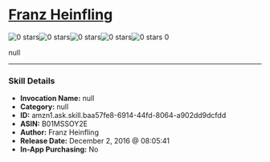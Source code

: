 # [Franz Heinfling](http://alexa.amazon.com/#skills/amzn1.ask.skill.baa57fe8-6914-44fd-8064-a902dd9dcfdd)
![0 stars](../../images/ic_star_border_black_18dp_1x.png)![0 stars](../../images/ic_star_border_black_18dp_1x.png)![0 stars](../../images/ic_star_border_black_18dp_1x.png)![0 stars](../../images/ic_star_border_black_18dp_1x.png)![0 stars](../../images/ic_star_border_black_18dp_1x.png) 0

null

***

### Skill Details

* **Invocation Name:** null
* **Category:** null
* **ID:** amzn1.ask.skill.baa57fe8-6914-44fd-8064-a902dd9dcfdd
* **ASIN:** B01MSSOY2E
* **Author:** Franz Heinfling
* **Release Date:** December 2, 2016 @ 08:05:41
* **In-App Purchasing:** No
